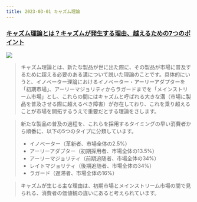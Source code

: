 ```yaml
---
title: 2023-03-01 キャズム理論
---
```


### [キャズム理論とは？キャズムが発生する理由、越えるための7つのポイント](https://www.utokyo-ipc.co.jp/column/chasm-theory/)

![](https://www.utokyo-ipc.co.jp/2019/wp-content/uploads/2022/03/4b886dfde8433ff3b89274efe6c50295.png)

> キャズム理論とは、新たな製品が世に出た際に、その製品が市場に普及するために超える必要のある溝について説いた理論のことです。具体的にいうと、イノベーター理論におけるイノベーター・アーリーアダプターを「初期市場」、アーリーマジョリティからラガードまでを「メインストリーム市場」とし、これらの間にはキャズムと呼ばれる大きな溝（市場に製品を普及させる際に超えるべき障害）が存在しており、これを乗り超えることが市場を開拓するうえで重要だとする理論をさします。

> 新たな製品の普及の過程を、これらを採用するタイミングの早い消費者から順番に、以下の5つのタイプに分類しています。
> 
> - イノベーター（革新者、市場全体の2.5%）
> - アーリーアダプター（初期採用者、市場全体の13.5%）
> - アーリーマジョリティ（前期追随者、市場全体の34%）
> - レイトマジョリティ（後期追随者、市場全体の34%）
> - ラガード（遅滞者、市場全体の16%）

> キャズムが生じる主な理由は、初期市場とメインストリーム市場の間で見られる、消費者の価値観の違いにあると考えられています。
